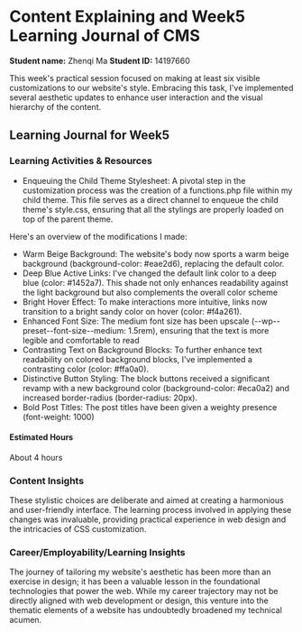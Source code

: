 # Content Explaining and Week5 Learning Journal of CMS

**Student name:** Zhenqi Ma 
**Student ID:** 14197660

This week's practical session focused on making at least six visible customizations to our website's style. Embracing this task, I've implemented several aesthetic updates to enhance user interaction and the visual hierarchy of the content. 

## Learning Journal for Week5

### Learning Activities & Resources
- Enqueuing the Child Theme Stylesheet: 
A pivotal step in the customization process was the creation of a functions.php file within my child theme. This file serves as a direct channel to enqueue the child theme's style.css, ensuring that all the stylings are properly loaded on top of the parent theme. 

Here's an overview of the modifications I made:
- Warm Beige Background: The website's body now sports a warm beige background (background-color: #eae2d6), replacing the default color. 
- Deep Blue Active Links: I've changed the default link color to a deep blue (color: #1452a7). This shade not only enhances readability against the light background but also complements the overall color scheme
- Bright Hover Effect: To make interactions more intuitive, links now transition to a bright sandy color on hover (color: #f4a261). 
- Enhanced Font Size: The medium font size has been upscale (--wp--preset--font-size--medium: 1.5rem), ensuring that the text is more legible and comfortable to read
- Contrasting Text on Background Blocks: To further enhance text readability on colored background blocks, I've implemented a contrasting color (color: #ffa0a0). 
- Distinctive Button Styling: The block buttons received a significant revamp with a new background color (background-color: #eca0a2) and increased border-radius (border-radius: 20px).
- Bold Post Titles: The post titles have been given a weighty presence (font-weight: 1000)

#### Estimated Hours
About 4 hours

### Content Insights
These stylistic choices are deliberate and aimed at creating a harmonious and user-friendly interface. The learning process involved in applying these changes was invaluable, providing practical experience in web design and the intricacies of CSS customization.


### Career/Employability/Learning Insights
The journey of tailoring my website's aesthetic has been more than an exercise in design; it has been a valuable lesson in the foundational technologies that power the web. While my career trajectory may not be directly aligned with web development or design, this venture into the thematic elements of a website has undoubtedly broadened my technical acumen.

